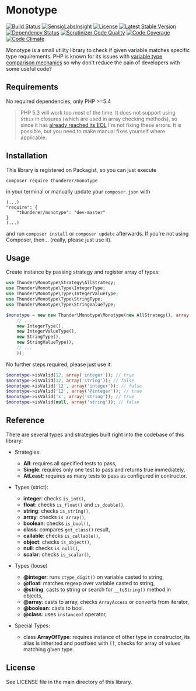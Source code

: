 # Monotype

[![Build Status](https://travis-ci.org/thunderer/Monotype.png?branch=master)](https://travis-ci.org/thunderer/Monotype)
[![SensioLabsInsight](https://insight.sensiolabs.com/projects/1cd1abab-c172-4da1-a465-c26794f42eee/mini.png)](https://insight.sensiolabs.com/projects/1cd1abab-c172-4da1-a465-c26794f42eee)
[![License](https://poser.pugx.org/thunderer/monotype/license.svg)](https://packagist.org/packages/thunderer/monotype)
[![Latest Stable Version](https://poser.pugx.org/thunderer/monotype/v/stable.svg)](https://packagist.org/packages/thunderer/monotype)
[![Dependency Status](https://www.versioneye.com/user/projects/5463ca0ea345411321000098/badge.svg?style=flat)](https://www.versioneye.com/user/projects/5463ca0ea345411321000098)
[![Scrutinizer Code Quality](https://scrutinizer-ci.com/g/thunderer/Monotype/badges/quality-score.png?b=master)](https://scrutinizer-ci.com/g/thunderer/Monotype/?branch=master)
[![Code Coverage](https://scrutinizer-ci.com/g/thunderer/Monotype/badges/coverage.png?b=master)](https://scrutinizer-ci.com/g/thunderer/Monotype/?branch=master)
[![Code Climate](https://codeclimate.com/github/thunderer/Monotype/badges/gpa.svg)](https://codeclimate.com/github/thunderer/Monotype)

Monotype is a small utility library to check if given variable matches specific type requirements. PHP is known for its issues with [variable type comparison mechanics](http://php.net/manual/en/types.comparisons.php) so why don't reduce the pain of developers with some useful code?

## Requirements

No required dependencies, only PHP >=5.4

> PHP 5.3 will work too most of the time. It does not support using `$this` in closures (which are used in array checking methods), so since it has [already reached its EOL](http://php.net/supported-versions.php) I'm not fixing these errors. It is possible, but you need to make manual fixes yourself where applicable.

## Installation

This library is registered on Packagist, so you can just execute

```
composer require thunderer/monotype
```

in your terminal or manually update your `composer.json` with

```
(...)
"require": {
    "thunderer/monotype": "dev-master"
}
(...)
```

and run `composer install` or `composer update` afterwards. If you're not using Composer, then... (really, please just use it).

## Usage

Create instance by passing strategy and register array of types:

```php
use Thunder\Monotype\Strategy\AllStrategy;
use Thunder\Monotype\Type\IntegerType;
use Thunder\Monotype\Type\IntegerValueType;
use Thunder\Monotype\Type\StringType;
use Thunder\Monotype\Type\StringValueType;

$monotype = new new Thunder\Monotype\Monotype(new AllStrategy(), array(
    // ...
    new IntegerType(),
    new IntegerValueType(),
    new StringType(),
    new StringValueType(),
    // ...
    ));
```

No further steps required, please just use it:

```php
$monotype->isValid(12, array('integer')); // true
$monotype->isValid(12, array('string')); // false
$monotype->isValid('12', array('integer')); // false
$monotype->isValid('12', array('@integer')); // true
$monotype->isValid('x', array('string')); // true
$monotype->isValid(null, array('string')); // false
```

## Reference

There are several types and strategies built right into the codebase of this library:

* Strategies:

  * **All**: requires all specified tests to pass,
  * **Single**: requires only one test to pass and returns true immediately,
  * **AtLeast**: requires as many tests to pass as configured in contructor.
  
* Types (strict):
 
  * **integer**: checks `is_int()`,
  * **float**: checks `is_float()` and `is_double()`,
  * **string**: checks `is_string()`,
  * **array**: checks `is_array()`,
  * **boolean**: checks `is_bool()`,
  * **class**: compares `get_class()` result,
  * **callable**: checks `is_callable()`,
  * **object**: checks `is_object()`,
  * **null**: checks `is_null()`,
  * **scalar**: checks `is_scalar()`,
  
* Types (loose)
  
  * **@integer**: runs `ctype_digit()` on variable casted to string, 
  * **@float**: matches regexp over variable casted to string,
  * **@string**: casts to string or search for `__toString()` method in objects,
  * **@array**: casts to array, checks `ArrayAccess` or converts from iterator,
  * **@boolean**: casts to bool.
  * **@class**: uses `instanceof` operator,
  
* Special Types:

  * class **ArrayOfType**: requires instance of other type in constructor, its alias is inherited and postfixed with `[]`, checks for array of values matching given type.

## License

See LICENSE file in the main directory of this library.
